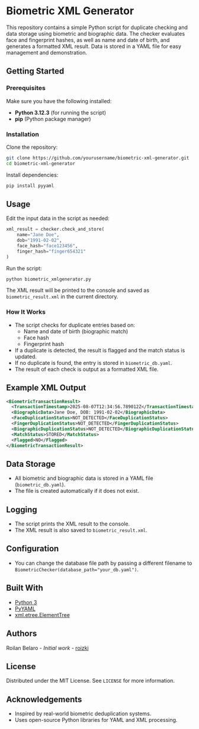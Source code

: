 # Biometric XML Generator

This repository contains a simple Python script for duplicate checking and data storage using biometric and biographic data. The checker evaluates face and fingerprint hashes, as well as name and date of birth, and generates a formatted XML result. Data is stored in a YAML file for easy management and demonstration.

## Getting Started

### Prerequisites

Make sure you have the following installed:
- **Python 3.12.3** (for running the script)
- **pip** (Python package manager)

### Installation

Clone the repository:

```bash
git clone https://github.com/yourusername/biometric-xml-generator.git
cd biometric-xml-generator
```

Install dependencies:

```bash
pip install pyyaml
```

## Usage

Edit the input data in the script as needed:

```python
xml_result = checker.check_and_store(
    name="Jane Doe",
    dob="1991-02-02",
    face_hash="face123456",
    finger_hash="finger654321"
)
```

Run the script:

```bash
python biometric_xmlgenerator.py
```

The XML result will be printed to the console and saved as `biometric_result.xml` in the current directory.

### How It Works

- The script checks for duplicate entries based on:
  - Name and date of birth (biographic match)
  - Face hash
  - Fingerprint hash
- If a duplicate is detected, the result is flagged and the match status is updated.
- If no duplicate is found, the entry is stored in `biometric_db.yaml`.
- The result of each check is output as a formatted XML file.

## Example XML Output

```xml
<BiometricTransactionResult>
  <TransactionTimestamp>2025-08-07T12:34:56.789012Z</TransactionTimestamp>
  <BiographicData>Jane Doe, DOB: 1991-02-02</BiographicData>
  <FaceDuplicationStatus>NOT_DETECTED</FaceDuplicationStatus>
  <FingerDuplicationStatus>NOT_DETECTED</FingerDuplicationStatus>
  <BiographicDuplicationStatus>NOT_DETECTED</BiographicDuplicationStatus>
  <MatchStatus>STORED</MatchStatus>
  <Flagged>NO</Flagged>
</BiometricTransactionResult>
```

## Data Storage

- All biometric and biographic data is stored in a YAML file (`biometric_db.yaml`).
- The file is created automatically if it does not exist.

## Logging

- The script prints the XML result to the console.
- The XML result is also saved to `biometric_result.xml`.

## Configuration

- You can change the database file path by passing a different filename to `BiometricChecker(database_path="your_db.yaml")`.

## Built With

* [Python 3](https://www.python.org/)
* [PyYAML](https://pyyaml.org/)
* [xml.etree.ElementTree](https://docs.python.org/3/library/xml.etree.elementtree.html)

## Authors

Roilan Belaro - _Initial work_ - [roizki](https://github.com/roizki)

## License

Distributed under the MIT License. See `LICENSE` for more information.

## Acknowledgements

- Inspired by real-world biometric deduplication systems.
- Uses open-source Python libraries for YAML and XML processing.
